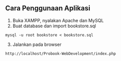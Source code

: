 ## Cara Penggunaan Aplikasi
1. Buka XAMPP, nyalakan Apache dan MySQL
2. Buat database dan import bookstore.sql
```
mysql -u root bookstore < bookstore.sql
```
3. Jalankan pada browser
```
http://localhost/Probook-WebDevelopment/index.php
```